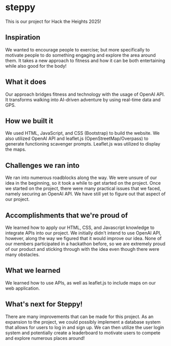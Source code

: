 # steppy
This is our project for Hack the Heights 2025!

## Inspiration
We wanted to encourage people to exercise; but more specifically to motivate people to do something engaging and explore the area around them. It takes a new approach to fitness and how it can be both entertaining while also good for the body!

## What it does
Our approach bridges fitness and technology with the usage of OpenAI API. It transforms walking into AI-driven adventure by using real-time data and GPS. 

## How we built it
We used HTML, JavaScript, and CSS (Bootstrap) to build the website. We also utilized OpenAI API and leaflet.js (OpenStreetMap/Overpass) to generate functioning scavenger prompts. Leaflet.js was utilized to display the maps.

## Challenges we ran into
We ran into numerous roadblocks along the way. We were unsure of our idea in the beginning, so it took a while to get started on the project. Once we started on the project, there were many practical issues that we faced, namely securing an OpenAI API. We have still yet to figure out that aspect of our project.

## Accomplishments that we're proud of
We learned how to apply our HTML, CSS, and Javascript knowledge to integrate APIs into our project. We initially didn't intend to use OpenAI API, however, along the way we figured that it would improve our idea. None of our members participated in a hackathon before, so we are extremely proud of our product and sticking through with the idea even though there were many obstacles.

## What we learned
We learned how to use APIs, as well as leaflet.js to include maps on our web application. 

## What's next for Steppy!
 There are many improvements that can be made for this project. As an expansion to the project, we could possibly implement a database system that allows for users to log in and sign up. We can then utilize the user login system and potentially create a leaderboard to motivate users to compete and explore numerous places around!
